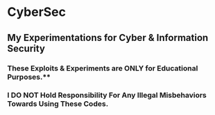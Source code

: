 # CyberSec
## My Experimentations for Cyber &amp; Information Security

### These Exploits & Experiments are ONLY for Educational Purposes.**

### I DO NOT Hold Responsibility For Any Illegal Misbehaviors Towards Using These Codes.

